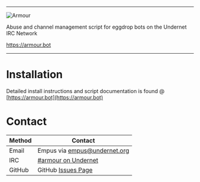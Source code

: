 ----------------------------------------------------------------------------------------------------------------

 ![Armour](./armour.png)

Abuse and channel management script for eggdrop bots on the Undernet IRC Network

https://armour.bot

----------------------------------------------------------------------------------------------------------------

# Installation

Detailed install instructions and script documentation is found @ [https://armour.bot](https://armour.bot)

# Contact

| Method  | Contact
|---------|--------
| Email   | Empus via [empus@undernet.org](mailto:empus@undernet.org)
| IRC     | [#armour on Undernet](https://chat.undernet.org/?nick=myNick%3F%3F#armour)
| GitHub  | GitHub [Issues Page](https://github.com/empus/armour/issues)
